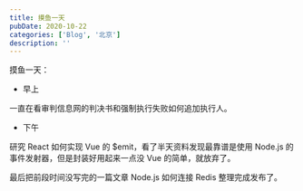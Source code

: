 ```yaml
---
title: 摸鱼一天
pubDate: 2020-10-22
categories: ['Blog', '北京']
description: ''
---
```


摸鱼一天：

- 早上

一直在看审判信息网的判决书和强制执行失败如何追加执行人。

- 下午

研究 React 如何实现 Vue 的 $emit，看了半天资料发现最靠谱是使用 Node.js 的事件发射器，但是封装好用起来一点没 Vue 的简单，就放弃了。

最后把前段时间没写完的一篇文章 Node.js 如何连接 Redis 整理完成发布了。
